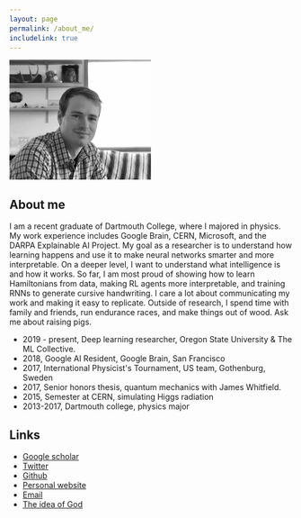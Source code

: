 ```yaml
---
layout: page
permalink: /about_me/
includelink: true
---
```


<div class="imgcap_noborder">
  <img src="/static/me-bw.png" width="50%">
</div>

## About me

I am a recent graduate of Dartmouth College, where I majored in physics. My work experience includes Google Brain, CERN, Microsoft, and the DARPA Explainable AI Project. My goal as a researcher is to understand how learning happens and use it to make neural networks smarter and more interpretable. On a deeper level, I want to understand what intelligence is and how it works. So far, I am most proud of showing how to learn Hamiltonians from data, making RL agents more interpretable, and training RNNs to generate cursive handwriting. I care a lot about communicating my work and making it easy to replicate. Outside of research, I spend time with family and friends, run endurance races, and make things out of wood. Ask me about raising pigs.

* 2019 - present, Deep learning researcher, Oregon State University & The ML Collective.
* 2018, Google AI Resident, Google Brain, San Francisco
* 2017, International Physicist's Tournament, US team, Gothenburg, Sweden
* 2017, Senior honors thesis, quantum mechanics with James Whitfield.
* 2015, Semester at CERN, simulating Higgs radiation
* 2013-2017, Dartmouth college, physics major

## Links
* [Google scholar](https://scholar.google.com/citations?user=SECnlpMAAAAJ&hl=en)
* [Twitter](https://twitter.com/samgreydanus)
* [Github](https://github.com/greydanus)
* [Personal website](/about.html)
* [Email](/static/email.txt)
* [The idea of God](/idea-of-god/)